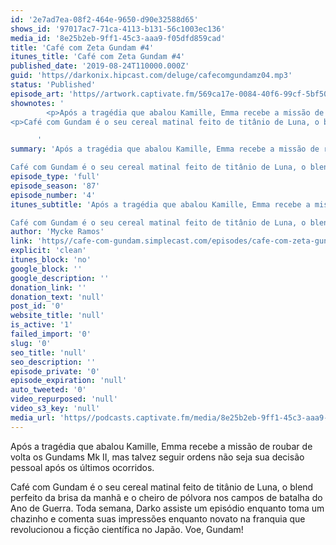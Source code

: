 ```yaml
---
id: '2e7ad7ea-08f2-464e-9650-d90e32588d65'
shows_id: '97017ac7-71ca-4113-b131-56c1003ec136'
media_id: '8e25b2eb-9ff1-45c3-aaa9-f05dfd859cad'
title: 'Café com Zeta Gundam #4'
itunes_title: 'Café com Zeta Gundam #4'
published_date: '2019-08-24T110000.000Z'
guid: 'https//darkonix.hipcast.com/deluge/cafecomgundamz04.mp3'
status: 'Published'
episode_art: 'https//artwork.captivate.fm/569ca17e-0084-40f6-99cf-5bf50ae5d69b/1005-itunes-1582369201.jpg'
shownotes: '
        <p>Após a tragédia que abalou Kamille, Emma recebe a missão de roubar de volta os Gundams Mk II, mas talvez seguir ordens não seja sua decisão pessoal após os últimos ocorridos.</p>
<p>Café com Gundam é o seu cereal matinal feito de titânio de Luna, o blend perfeito da brisa da manhã e o cheiro de pólvora nos campos de batalha do Ano de Guerra. Toda semana, Darko assiste um episódio enquanto toma um chazinho e comenta suas impressões enquanto novato na franquia que revolucionou a ficção científica no Japão. Voe, Gundam!</p>

      '
summary: 'Após a tragédia que abalou Kamille, Emma recebe a missão de roubar de volta os Gundams Mk II, mas talvez seguir ordens não seja sua decisão pessoal após os últimos ocorridos.

Café com Gundam é o seu cereal matinal feito de titânio de Luna, o blend perfeito da brisa da manhã e o cheiro de pólvora nos campos de batalha do Ano de Guerra. Toda semana, Darko assiste um episódio enquanto toma um chazinho e comenta suas impressões enquanto novato na franquia que revolucionou a ficção científica no Japão. Voe, Gundam!'
episode_type: 'full'
episode_season: '87'
episode_number: '4'
itunes_subtitle: 'Após a tragédia que abalou Kamille, Emma recebe a missão de roubar de volta os Gundams Mk II, mas talvez seguir ordens não seja sua decisão pessoal após os últimos ocorridos.

Café com Gundam é o seu cereal matinal feito de titânio de Luna, o blend perfeito da brisa da manhã e o cheiro de pólvora nos campos de batalha do Ano de Guerra. Toda semana, Darko assiste um episódio enquanto toma um chazinho e comenta suas impressões enquanto novato na franquia que revolucionou a ficção científica no Japão. Voe, Gundam!'
author: 'Mycke Ramos'
link: 'https//cafe-com-gundam.simplecast.com/episodes/cafe-com-zeta-gundam-4-NwB1nERn'
explicit: 'clean'
itunes_block: 'no'
google_block: ''
google_description: ''
donation_link: ''
donation_text: 'null'
post_id: '0'
website_title: 'null'
is_active: '1'
failed_import: '0'
slug: '0'
seo_title: 'null'
seo_description: ''
episode_private: '0'
episode_expiration: 'null'
auto_tweeted: '0'
video_repurposed: 'null'
video_s3_key: 'null'
media_url: 'https//podcasts.captivate.fm/media/8e25b2eb-9ff1-45c3-aaa9-f05dfd859cad/cafecomgundamz04_tc.mp3'
---
```

Após a tragédia que abalou Kamille, Emma recebe a missão de roubar de volta os Gundams Mk II, mas talvez seguir ordens não seja sua decisão pessoal após os últimos ocorridos.

Café com Gundam é o seu cereal matinal feito de titânio de Luna, o blend perfeito da brisa da manhã e o cheiro de pólvora nos campos de batalha do Ano de Guerra. Toda semana, Darko assiste um episódio enquanto toma um chazinho e comenta suas impressões enquanto novato na franquia que revolucionou a ficção científica no Japão. Voe, Gundam!